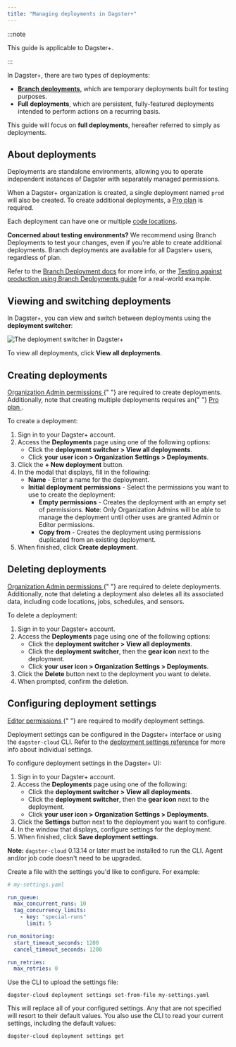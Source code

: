 ```yaml
---
title: "Managing deployments in Dagster+"
---
```


:::note

This guide is applicable to Dagster+.

:::

In Dagster+, there are two types of deployments:

- [**Branch deployments**](/dagster-plus/features/ci-cd/branch-deployments), which are temporary deployments built for testing purposes.
- **Full deployments**, which are persistent, fully-featured deployments intended to perform actions on a recurring basis.

This guide will focus on **full deployments**, hereafter referred to simply as deployments.

## About deployments

Deployments are standalone environments, allowing you to operate independent instances of Dagster with separately managed permissions.

When a Dagster+ organization is created, a single deployment named `prod` will also be created. To create additional deployments, a [Pro plan](https://dagster.io/pricing) is required.

Each deployment can have one or multiple [code locations](/dagster-plus/managing-deployments/code-locations).

**Concerned about testing environments?** We recommend using Branch Deployments to test your changes, even if you're able to create additional deployments. Branch deployments are available for all Dagster+ users, regardless of plan.

Refer to the [Branch Deployment docs](/dagster-plus/managing-deployments/branch-deployments) for more info, or the [Testing against production using Branch Deployments guide](/guides/dagster/branch_deployments) for a real-world example.

## Viewing and switching deployments

In Dagster+, you can view and switch between deployments using the **deployment switcher**:

<Image
alt="The deployment switcher in Dagster+"
src="/images/dagster-cloud/developing-testing/deployments/deployment-switcher.png"
width={660}
height={207}
/>

To view all deployments, click **View all deployments**.

## Creating deployments

<Note>
  <a href="/dagster-plus/account/managing-users#understanding-user-permissions">
    Organization Admin permissions
  </a>{" "}
  are required to create deployments. Additionally, note that creating multiple
  deployments requires an{" "}
  <a href="https://dagster.io/pricing" target="new">
    Pro plan
  </a>
  .
</Note>

To create a deployment:

1. Sign in to your Dagster+ account.
2. Access the **Deployments** page using one of the following options:
   - Click the **deployment switcher > View all deployments**.
   - Click **your user icon > Organization Settings > Deployments**.
3. Click the **+ New deployment** button.
4. In the modal that displays, fill in the following:
   - **Name** - Enter a name for the deployment.
   - **Initial deployment permissions** - Select the permissions you want to use to create the deployment:
     - **Empty permissions** - Creates the deployment with an empty set of permissions. **Note**: Only Organization Admins will be able to manage the deployment until other uses are granted Admin or Editor permissions.
     - **Copy from** - Creates the deployment using permissions duplicated from an existing deployment.
5. When finished, click **Create deployment**.

## Deleting deployments

<Note>
  <a href="/dagster-plus/account/managing-users#understanding-user-permissions">
    Organization Admin permissions
  </a>{" "}
  are required to delete deployments. Additionally, note that deleting a
  deployment also deletes all its associated data, including code locations,
  jobs, schedules, and sensors.
</Note>

To delete a deployment:

1. Sign in to your Dagster+ account.
2. Access the **Deployments** page using one of the following options:
   - Click the **deployment switcher > View all deployments**.
   - Click the **deployment switcher**, then the **gear icon** next to the deployment.
   - Click **your user icon > Organization Settings > Deployments**.
3. Click the **Delete** button next to the deployment you want to delete.
4. When prompted, confirm the deletion.

## Configuring deployment settings

<Note>
  <a href="/dagster-plus/account/managing-users#understanding-user-permissions">
    Editor permissions
  </a>{" "}
  are required to modify deployment settings.
</Note>

Deployment settings can be configured in the Dagster+ interface or using the `dagster-cloud` CLI. Refer to the [deployment settings reference](/dagster-plus/managing-deployments/deployment-settings-reference) for more info about individual settings.

<Tabs>
  <TabItem value="Dagster+">
   To configure deployment settings in the Dagster+ UI:

   <ol>
    <li>Sign in to your Dagster+ account.</li>
    <li>Access the <strong>Deployments</strong> page using one of the following:
     <ul>
      <li>Click the <strong>deployment switcher > View all deployments</strong>.</li>
      <li>Click the <strong>deployment switcher</strong>, then the <strong>gear icon</strong> next to the deployment.</li>
      <li>Click <strong>your user icon > Organization Settings > Deployments</strong>.</li>
     </ul>
    </li>
    <li>Click the <strong>Settings</strong> button next to the deployment you want to configure.</li>
    <li>In the window that displays, configure settings for the deployment.</li>
    <li>When finished, click <strong>Save deployment settings</strong>.</li>
   </ol>
  </TabItem>
  <TabItem value="dagster-cloud CLI">
<Note>
<strong>Note:</strong> <code>dagster-cloud</code> 0.13.14 or later must be installed to run the CLI. Agent and/or job code doesn't need to be upgraded.
</Note>

Create a file with the settings you'd like to configure. For example:

```yaml
# my-settings.yaml

run_queue:
  max_concurrent_runs: 10
  tag_concurrency_limits:
    - key: "special-runs"
      limit: 5

run_monitoring:
  start_timeout_seconds: 1200
  cancel_timeout_seconds: 1200

run_retries:
  max_retries: 0
```

Use the CLI to upload the settings file:

```shell
dagster-cloud deployment settings set-from-file my-settings.yaml
```

This will replace all of your configured settings. Any that are not specified will resort to their default values. You also use the CLI to read your current settings, including the default values:

```shell
dagster-cloud deployment settings get
```

  </TabItem>
</Tabs>
